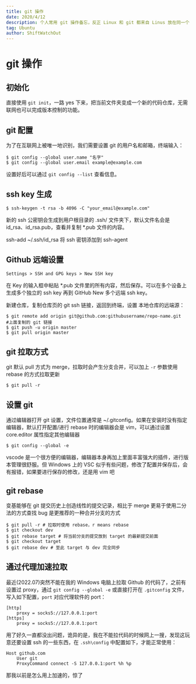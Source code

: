 ```yaml
---
title: git 操作
date: 2020/4/12
description: 个人常用 git 操作备忘，反正 Linux 和 git 都来自 Linus 放在同一个 tag 下也合情合理.
tag: Ubuntu
author: ShiftWatchOut
---
```


# git 操作

## 初始化

直接使用 `git init`，一路 yes 下来，把当前文件夹变成一个新的代码仓库，无需联网也可以完成版本控制的功能。

## git 配置

为了在互联网上被唯一地识别，我们需要设置 git 的用户名和邮箱，终端输入：

```
$ git config --global user.name "名字"
$ git config --global user.email example@example.com
```

设置好后可以通过 `git config --list` 查看信息。

## ssh key 生成

```
$ ssh-keygen -t rsa -b 4096 -C "your_email@example.com"
```

新的 ssh 公密钥会生成到用户根目录的 .ssh/ 文件夹下，默认文件名会是 id_rsa、id_rsa.pub，查看并复制 \*.pub 文件的内容。

ssh-add ~/.ssh/id_rsa 将 ssh 密钥添加到 ssh-agent

## Github 远端设置

```
Settings > SSH and GPG keys > New SSH key
```

在 Key 的输入框中粘贴 \*.pub 文件里的所有内容，然后保存。可以在多个设备上生成多个独立的 ssh key 再到 GitHub New 多个远端 ssh key。

新建仓库，复制仓库页的 git ssh 链接，返回到终端，设置 本地仓库的远端源：

```
$ git remote add origin git@github.com:githubusername/repo-name.git   #上面复制的 git 链接
$ git push -u origin master
$ git pull origin master
```

## git 拉取方式

git 默认 pull 方式为 merge，拉取时会产生分支合并，可以加上 `-r` 参数使用 rebase 的方式拉取更新

```
$ git pull -r
```

## 设置 git

通过编辑器打开 git 设置，文件位置通常是 ~/.gitconfig。如果在安装时没有指定编辑器，默认打开配置/进行 rebase 时的编辑器会是 vim，可以通过设置 core.editor 属性指定其他编辑器

```
$ git config --global -e
```

vscode 是一个很方便的编辑器，编辑器本身再加上里面丰富强大的插件，进行版本管理很舒服。但 Windows 上的 VSC 似乎有些问题，修改了配置并保存后，会有报错，如果要进行保存的修改，还是用 vim 吧

## git rebase

变基能够在 git 提交历史上创造线性的提交记录，相比于 merge 更易于使用二分法的方式查找 bug 是更推荐的一种合并分支的方式

```
$ git pull -r # 拉取时使用 rebase，r means rebase
$ git checkout dev
$ git rebase target # 将当前分支的提交放到 target 的最新提交前面
$ git checkout target
$ git rebase dev # 至此 target 与 dev 完全同步
```

## 通过代理加速拉取

最近(2022.07)突然不能在我的 Windows 电脑上拉取 Github 的代码了，之前有设置过 proxy，通过 `git config --global -e` 或直接打开在 `.gitconfig` 文件，写入如下配置，`port` 对应代理软件的 port：

```
[http]
	proxy = socks5://127.0.0.1:port
[https]
	proxy = socks5://127.0.0.1:port
```

用了好久一直都没出问题，诡异的是，我在不能拉代码的时候网上一搜，发现这玩意还要设置 ssh 的一些东西，在 `.ssh\config` 中配置如下，才能正常使用：

```
Host github.com
    User git
    ProxyCommand connect -S 127.0.0.1:port %h %p
```

那我以前是怎么用上加速的，惊了
